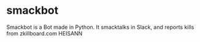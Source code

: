 # smackbot
Smackbot is a Bot made in Python. It smacktalks in Slack, and reports kills from zkillboard.com
HEISANN
